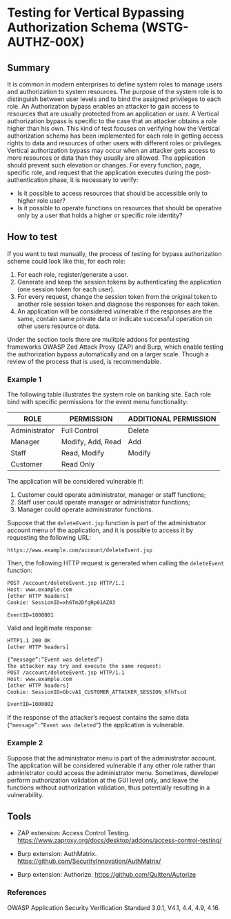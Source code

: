 
# Testing for Vertical Bypassing Authorization Schema (WSTG-AUTHZ-00X)

## Summary

It is common in modern enterprises to define system roles to manage users and authorization to system resources. The purpose of the system role is to distinguish between user levels and to bind the assigned privileges to each role. An Authorization bypass enables an attacker to gain access to resources that are usually protected from an application or user. A Vertical authorization bypass is specific to the case that an attacker obtains a role higher than his own. This kind of test focuses on verifying how the Vertical authorization schema has been implemented for each role in getting access rights to data and resources of other users with different roles or privileges. Vertical authorization bypass may occur when an attacker gets access to more resources or data than they usually are allowed. The application should prevent such elevation or changes. For every function, page, specific role, and request that the application executes during the post-authentication phase, it is necessary to verify:

- Is it possible to access resources that should be accessible only to higher role user?
- Is it possible to operate functions on resources that should be operative only by a user that holds a higher or specific role identity?

## How to test

If you want to test manually, the process of testing for bypass authorization scheme could look like this, for each role:

1. For each role, register/generate a user.
2. Generate and keep the session tokens by authenticating the application (one session token for each user).
3. For every request, change the session token from the original token to another role session token and diagnose the responses for each token.
4. An application will be considered vulnerable if the responses are the same, contain same private data or indicate successful operation on other users resource or data.

Under the section tools there are mulitple addons for pentesting frameworks OWASP Zed Attack Proxy (ZAP) and Burp, which enable testing the authorization bypass automatically and on a larger scale. Though a review of the process that is used, is recommendable.

### Example 1

The following table illustrates the system role on banking site. Each role bind with specific permissions for the event menu functionality:

| ROLE | PERMISSION | ADDITIONAL PERMISSION |
|------|------------|-----------------------|
| Administrator | Full Control     | Delete |
| Manager       | Modify, Add, Read | Add    |
| Staff         | Read, Modify     | Modify |
| Customer      | Read Only        |        |

The application will be considered vulnerable if:

1. Customer could operate administrator, manager or staff functions;
2. Staff user could operate manager or administrator functions;
3. Manager could operate administrator functions.

Suppose that the `deleteEvent.jsp` function is part of the administrator account menu of the application, and it is possible to access it by requesting the following URL:

`https://www.example.com/account/deleteEvent.jsp`

Then, the following HTTP request is generated when calling the `deleteEvent` function:

```html
POST /account/deleteEvent.jsp HTTP/1.1
Host: www.example.com
[other HTTP headers]
Cookie: SessionID=xh6Tm2DfgRp01AZ03

EventID=1000001
```

Valid and legitimate response:

```html
HTTP1.1 200 OK
[other HTTP headers]

{“message”:”Event was deleted”}
The attacker may try and execute the same request:
POST /account/deleteEvent.jsp HTTP/1.1
Host: www.example.com
[other HTTP headers]
Cookie: SessionID=GbcvA1_CUSTOMER_ATTACKER_SESSION_6fhTscd

EventID=1000002
```

If the response of the attacker’s request contains the same data (`“message”:”Event was deleted”`) the application is vulnerable.

### Example 2

Suppose that the administrator menu is part of the administrator account. The application will be considered vulnerable if any other role rather than administrator could access the administrator menu. Sometimes, developer perform authorization validation at the GUI level only, and leave the functions without authorization validation, thus potentially resulting in a vulnerability.


## Tools

- ZAP extension: Access Control Testing. <https://www.zaproxy.org/docs/desktop/addons/access-control-testing/>

- Burp extension: AuthMatrix. <https://github.com/SecurityInnovation/AuthMatrix/>

- Burp extension: Authorize. <https://github.com/Quitten/Autorize>

### References

OWASP Application Security Verification Standard 3.0.1, V4.1, 4.4, 4.9, 4.16.
